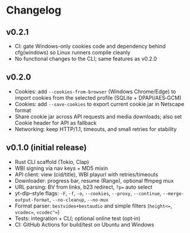 # Changelog

## v0.2.1

- CI: gate Windows-only cookies code and dependency behind cfg(windows) so Linux runners compile cleanly
- No functional changes to the CLI; same features as v0.2.0

## v0.2.0

- Cookies: add `--cookies-from-browser` (Windows Chrome/Edge) to import cookies from the selected profile (SQLite + DPAPI/AES‑GCM)
- Cookies: add `--save-cookies` to export current cookie jar in Netscape format
- Share cookie jar across API requests and media downloads; also set Cookie header for API as fallback
- Networking: keep HTTP/1.1, timeouts, and small retries for stability

## v0.1.0 (initial release)

- Rust CLI scaffold (Tokio, Clap)
- WBI signing via nav keys + MD5 mixin
- API client: view (cid/title), WBI playurl with retries/timeouts
- Downloader: progress bar, resume (Range), optional ffmpeg mux
- URL parsing: BV from links, b23 redirect, `?p=` auto select
- yt-dlp–style flags: `-F`, `-f`, `-o`, `--cookies`, `--proxy`, `--continue`, `--merge-output-format`, `--no-cleanup`, `--no-mux`
- Format parser: `bestvideo+bestaudio` and simple filters (`height<=`, `vcodec=`, `vcodec^=`)
- Tests: integration + CLI; optional online test (opt‑in)
- CI: GitHub Actions for build/test on Ubuntu and Windows
